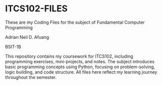 # ITCS102-FILES
These are my Coding Files for the subject of Fundamental Computer Programming

Adrian Neil D. Afuang

BSIT-1B

This repository contains my coursework for ITCS102, including programming exercises, mini-projects, and notes. The subject introduces basic programming concepts using Python, focusing on problem-solving, logic building, and code structure. All files here reflect my learning journey throughout the semester.
